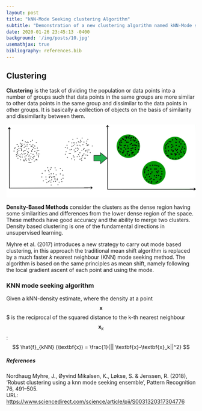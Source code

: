 ```yaml
---
layout: post
title: "kNN-Mode Seeking clustering Algorithm"
subtitle: "Demonstration of a new clustering algorithm named kNN-Mode seeking"
date: 2020-01-26 23:45:13 -0400
background: '/img/posts/10.jpg'
usemathjax: true
bibliography: references.bib  
---
```


## Clustering

**Clustering** is the task of dividing the population or data points into a number of groups such that data points in the same groups are more similar to other data points in the same group and dissimilar to the data points in other groups. It is basically a collection of objects on the basis of similarity and dissimilarity between them.


![Cluster](/img/posts/cluster.jpeg)


**Density-Based Methods** consider the clusters as the dense region having some similarities and differences from the lower dense region of the space. These methods have good accuracy and the ability to merge two clusters.
Density based clustering is one of the fundamental directions in unsupervised learning.

Myhre et al. (2017) introduces a new strategy to carry out mode based clustering, in this approach the traditional mean shift algorithm is replaced by a much faster *k* nearest neighbour (KNN) mode seeking method.
The algorithm is based on the same principles as mean shift, namely following the local gradient ascent of each point and using the mode.

### KNN mode seeking algorithm
Given a kNN-density estimate, where the density at a point $$\textbf{x}$$$ is the reciprocal of the squared distance to the k-th nearest neighbour $$\textbf{x}_k$$:
$$
\hat{f}_{kNN} (\textbf{x}) = \frac{1}{|| \textbf{x}-\textbf{x}_k||^2}
$$




##### References

Nordhaug Myhre, J., Øyvind Mikalsen, K., Løkse, S. & Jenssen, R. (2018),  
‘Robust clustering using a knn mode seeking ensemble’, Pattern Recognition  
76, 491–505.  
URL: https://www.sciencedirect.com/science/article/pii/S0031320317304776  


